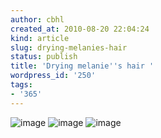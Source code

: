 ```yaml
---
author: cbhl
created_at: 2010-08-20 22:04:24
kind: article
slug: drying-melanies-hair
status: publish
title: 'Drying melanie''s hair '
wordpress_id: '250'
tags:
- '365'
---
```


![image](http://images.azuresky.ca/blog/wp-content/uploads/2010/08/wpid-IMG_20100820_220109.jpg)
![image](http://images.azuresky.ca/blog/wp-content/uploads/2010/08/wpid-IMG_20100820_220200.jpg)
![image](http://images.azuresky.ca/blog/wp-content/uploads/2010/08/wpid-IMG_20100820_220256.jpg)
